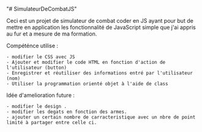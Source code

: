 "# SimulateurDeCombatJS" 

Ceci est un projet de simulateur de combat coder en JS ayant pour but de mettre en application les fonctionnalité de JavaScript simple que j'ai appris au fur et a mesure de ma formation.

Compéténce utilise :

    - modifier le CSS avec JS
    - Ajouter et modifier le code HTML en fonction d'action de l'utilisateur (button)
    - Enregistrer et réutiliser des informations entré par l'utilisateur (nom)
    - Utiliser la programmation orienté objet à l'aide de class


Idée d'amelioration future :

    - modifier le design .
    - modifier les degats en fonction des armes.
    - ajouter un certain nombre de carracteristique avec un nbre de point limité à partager entre celle ci.